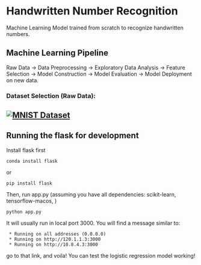 # Handwritten Number Recognition
Machine Learning Model trained from scratch to recognize handwritten numbers.

## Machine Learning Pipeline
Raw Data -> Data Preprocessing -> Exploratory Data Analysis -> Feature Selection -> Model Construction -> Model Evaluation -> Model Deployment on new data.

### Dataset Selection (Raw Data):
[![MNIST Dataset](https://img.shields.io/badge/MNIST-Dataset-blue?style=flat&logo=readthedocs)](https://docs.ultralytics.com/datasets/classify/mnist/)
---

## Running the flask for development
Install flask first
```
conda install flask
```
or
```
pip install flask
```

Then, run app.py (assuming you have all dependencies: scikit-learn, tensorflow-macos, )
```
python app.py
```

It will usually run in local port 3000. You will find a message similar to:
```
 * Running on all addresses (0.0.0.0)
 * Running on http://120.1.1.3:3000
 * Running on http://10.8.4.3:3000
```
go to that link, and voila! You can test the logistic regression model working!

